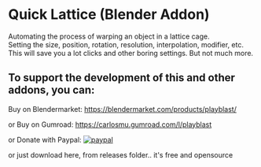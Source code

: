 # Quick Lattice (Blender Addon) 

Automating the process of warping an object in a lattice cage.<br>
Setting the size, position, rotation, resolution, interpolation, modifier, etc.<br>
This will save you a lot clicks and other boring settings. But not much more. <br>

## To support the development of this and other addons, you can:

Buy on Blendermarket:
https://blendermarket.com/products/playblast/

or Buy on Gumroad:
https://carlosmu.gumroad.com/l/playblast

or Donate with Paypal:
[![paypal](https://www.paypalobjects.com/en_US/i/btn/btn_donateCC_LG.gif)](https://www.paypal.com/cgi-bin/webscr?cmd=_s-xclick&hosted_button_id=KJMPUHC8TJRE4)

or just download here, from releases folder.. it's free and opensource

